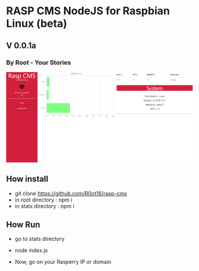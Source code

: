 # RASP CMS NodeJS for Raspbian Linux (beta)
## V 0.0.1a
### By Root - Your Stories
<img src="./screen.png">

## How install
- git clone https://github.com/R0ot16/rasp-cms
- in root directory : npm i
- in stats directory : npm i

## How Run
- go to stats directory
- node index.js

- Now, go on your Rasperry IP or domain